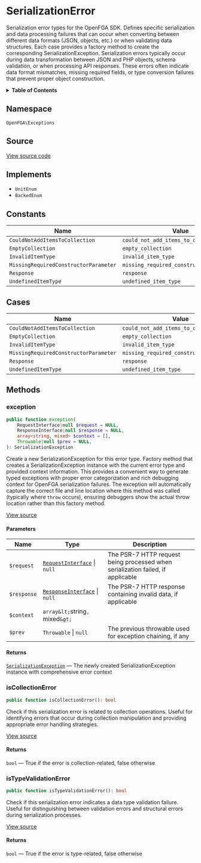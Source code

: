 # SerializationError

Serialization error types for the OpenFGA SDK. Defines specific serialization and data processing failures that can occur when converting between different data formats (JSON, objects, etc.) or when validating data structures. Each case provides a factory method to create the corresponding SerializationException. Serialization errors typically occur during data transformation between JSON and PHP objects, schema validation, or when processing API responses. These errors often indicate data format mismatches, missing required fields, or type conversion failures that prevent proper object construction.

<details>
<summary><strong>Table of Contents</strong></summary>

- [Namespace](#namespace)
- [Source](#source)
- [Implements](#implements)
- [Constants](#constants)
- [Cases](#cases)
- [Methods](#methods)

- [`exception()`](#exception)
  - [`isCollectionError()`](#iscollectionerror)
  - [`isTypeValidationError()`](#istypevalidationerror)

</details>

## Namespace

`OpenFGA\Exceptions`

## Source

[View source code](https://github.com/evansims/openfga-php/blob/main/src/Exceptions/SerializationError.php)

## Implements

- `UnitEnum`
- `BackedEnum`

## Constants

| Name                                  | Value                                    | Description |
| ------------------------------------- | ---------------------------------------- | ----------- |
| `CouldNotAddItemsToCollection`        | `could_not_add_items_to_collection`      |             |
| `EmptyCollection`                     | `empty_collection`                       |             |
| `InvalidItemType`                     | `invalid_item_type`                      |             |
| `MissingRequiredConstructorParameter` | `missing_required_constructor_parameter` |             |
| `Response`                            | `response`                               |             |
| `UndefinedItemType`                   | `undefined_item_type`                    |             |

## Cases

| Name                                  | Value                                    | Description |
| ------------------------------------- | ---------------------------------------- | ----------- |
| `CouldNotAddItemsToCollection`        | `could_not_add_items_to_collection`      |             |
| `EmptyCollection`                     | `empty_collection`                       |             |
| `InvalidItemType`                     | `invalid_item_type`                      |             |
| `MissingRequiredConstructorParameter` | `missing_required_constructor_parameter` |             |
| `Response`                            | `response`                               |             |
| `UndefinedItemType`                   | `undefined_item_type`                    |             |

## Methods

### exception

```php
public function exception(
    RequestInterface|null $request = NULL,
    ResponseInterface|null $response = NULL,
    array<string, mixed> $context = [],
    Throwable|null $prev = NULL,
): SerializationException

```

Create a new SerializationException for this error type. Factory method that creates a SerializationException instance with the current error type and provided context information. This provides a convenient way to generate typed exceptions with proper error categorization and rich debugging context for OpenFGA serialization failures. The exception will automatically capture the correct file and line location where this method was called (typically where `throw` occurs), ensuring debuggers show the actual throw location rather than this factory method.

[View source](https://github.com/evansims/openfga-php/blob/main/src/Exceptions/SerializationError.php#L66)

#### Parameters

| Name        | Type                                                                | Description                                                                     |
| ----------- | ------------------------------------------------------------------- | ------------------------------------------------------------------------------- |
| `$request`  | [`RequestInterface`](Requests/RequestInterface.md) &#124; `null`    | The PSR-7 HTTP request being processed when serialization failed, if applicable |
| `$response` | [`ResponseInterface`](Responses/ResponseInterface.md) &#124; `null` | The PSR-7 HTTP response containing invalid data, if applicable                  |
| `$context`  | `array&lt;`string`, `mixed`&gt;`                                    |                                                                                 |
| `$prev`     | `Throwable` &#124; `null`                                           | The previous throwable used for exception chaining, if any                      |

#### Returns

[`SerializationException`](SerializationException.md) — The newly created SerializationException instance with comprehensive error context

### isCollectionError

```php
public function isCollectionError(): bool

```

Check if this serialization error is related to collection operations. Useful for identifying errors that occur during collection manipulation and providing appropriate error handling strategies.

[View source](https://github.com/evansims/openfga-php/blob/main/src/Exceptions/SerializationError.php#L86)

#### Returns

`bool` — True if the error is collection-related, false otherwise

### isTypeValidationError

```php
public function isTypeValidationError(): bool

```

Check if this serialization error indicates a data type validation failure. Useful for distinguishing between validation errors and structural errors during serialization processes.

[View source](https://github.com/evansims/openfga-php/blob/main/src/Exceptions/SerializationError.php#L106)

#### Returns

`bool` — True if the error is type-related, false otherwise
